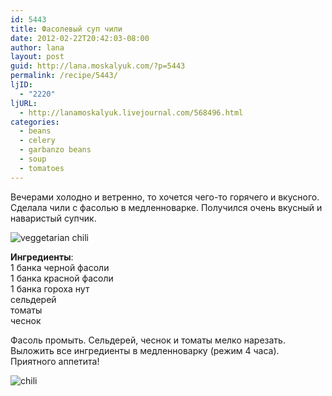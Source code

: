 ```yaml
---
id: 5443
title: Фасолевый суп чили
date: 2012-02-22T20:42:03-08:00
author: lana
layout: post
guid: http://lana.moskalyuk.com/?p=5443
permalink: /recipe/5443/
ljID:
  - "2220"
ljURL:
  - http://lanamoskalyuk.livejournal.com/568496.html
categories:
  - beans
  - celery
  - garbanzo beans
  - soup
  - tomatoes
---
```

Вечерами холодно и ветренно, то хочется чего-то горячего и вкусного. Сделала чили с фасолью в медленноварке. Получился очень вкусный и наваристый супчик.

![veggetarian chili](http://farm8.staticflickr.com/7066/6922292549_e890236b9e_z.jpg) 

**Ингредиенты**:  
1 банка черной фасоли  
1 банка красной фасоли  
1 банка гороха нут  
сельдерей  
томаты  
чеснок

Фасоль промыть. Сельдерей, чеснок и томаты мелко нарезать.  
Выложить все ингредиенты в медленноварку (режим 4 часа).  
Приятного аппетита!

![chili](http://farm8.staticflickr.com/7056/6776177480_fea9ffc5a6_z.jpg)